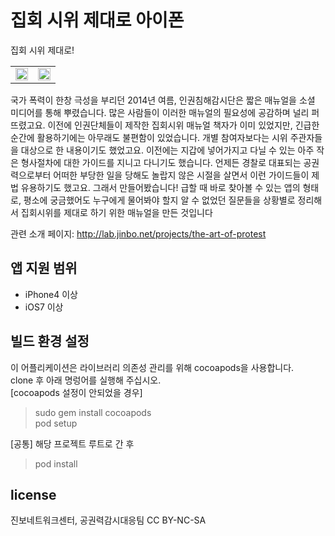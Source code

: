 # 집회 시위 제대로 아이폰
집회 시위 제대로!   

<table border="0" width="100%"><tr><td width="50%"><img src="http://lab.jinbo.net/wordpress/wp-content/uploads/2015/08/cover-1.png" style="width: 100%;"></td><td><img src="http://lab.jinbo.net/wordpress/wp-content/uploads/2015/08/iphone-1.png" style="float:left; width: 100%;"></tr></table>
국가 폭력이 한창 극성을 부리던 2014년 여름, 인권침해감시단은 짧은 매뉴얼을 소셜 미디어를 통해 뿌렸습니다. 많은 사람들이 이러한 매뉴얼의 필요성에 공감하며 널리 퍼뜨렸고요.
이전에 인권단체들이 제작한 집회시위 매뉴얼 책자가 이미 있었지만, 긴급한 순간에 활용하기에는 아무래도 불편함이 있었습니다. 개별 참여자보다는 시위 주관자들을 대상으로 한 내용이기도 했었고요. 이전에는 지갑에 넣어가지고 다닐 수 있는 아주 작은 형사절차에 대한 가이드를 지니고 다니기도 했습니다. 언제든 경찰로 대표되는 공권력으로부터 어떠한 부당한 일을 당해도 놀랍지 않은 시절을 살면서 이런 가이드들이 제법 유용하기도 했고요.
그래서 만들어봤습니다! 급할 때 바로 찾아볼 수 있는 앱의 형태로, 평소에 궁금했어도 누구에게 물어봐야 할지 알 수 없었던 질문들을 상황별로 정리해서 집회시위를 제대로 하기 위한 매뉴얼을 만든 것입니다

관련 소개 페이지: http://lab.jinbo.net/projects/the-art-of-protest

## 앱 지원 범위
* iPhone4 이상
* iOS7 이상

## 빌드 환경 설정
이 어플리케이션은 라이브러리 의존성 관리를 위해 cocoapods을 사용합니다.  
clone 후 아래 명렁어를 실행해 주십시오.  
[cocoapods 설정이 안되었을 경우]  
> sudo gem install cocoapods  
> pod setup  

[공통]
해당 프로젝트 루트로 간 후  
> pod install

## license
진보네트워크센터, 공권력감시대응팀 CC BY-NC-SA
